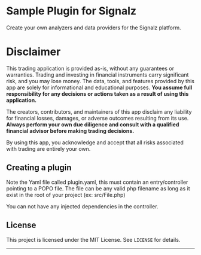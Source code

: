 # Sample Plugin for Signalz

Create your own analyzers and data providers for the Signalz platform.

# Disclaimer

This trading application is provided as-is, without any guarantees or warranties. Trading and investing in financial instruments carry significant risk, and you may lose money. The data, tools, and features provided by this app are solely for informational and educational purposes. **You assume full responsibility for any decisions or actions taken as a result of using this application.**

The creators, contributors, and maintainers of this app disclaim any liability for financial losses, damages, or adverse outcomes resulting from its use. **Always perform your own due diligence and consult with a qualified financial advisor before making trading decisions.**

By using this app, you acknowledge and accept that all risks associated with trading are entirely your own.

## Creating a plugin
Note the Yaml file called plugin.yaml, this must contain an entry/controller pointing to a POPO file.
The file can be any valid php filename as long as it exist in the root of your project (ex: src/File.php)

You can not have any injected dependencies in the controller.

## License

This project is licensed under the MIT License. See `LICENSE` for details.

---
